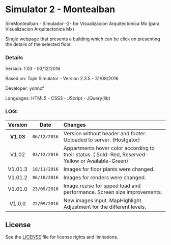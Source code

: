 # Simulator 2 - Montealban

SimMontealban - Simulador -2- for Visualizacion Arquitectonica Mx (para Visualizacion Arquitectonica Mx)

Single webpage that presents a building which can be click on presenting the details of the selected floor.

### Details
Version:	1.03  - 03/12/2016

Based on: 	Tajin Simulator - Version 2.3.5 - 31/08/2016

Developer: 	yohncf

Languages: 	HTML5 - CSS3 - JScript - JQuery(lib)

### LOG:
|Version | Date | Changes |
|:------:|:----:|:--------|
|**V1.03**|`06/12/2016`|Version without header and footer. Uploaded to server. (Hostgator)|
|V1.02|`03/12/2016`|Appartments hover color according to their status. ( Sold-Red, Reserved-Yellow or Available-Green)|
|V1.01.3|`18/11/2016`|Images for floor plants were changed.|
|V1.01.2|`06/10/2016`|Images for renders were changed.|
|V1.01.0|`23/09/2016`|Image rezise for spped load and performance. Screen size improvements.|
|V1.0.0|`22/09/2016`|New images input. MapHighlight Adjustment for the different levels.|
	
## License
See the [LICENSE](LICENSE.md "LICENSE.md") file for license rights and limitations.
